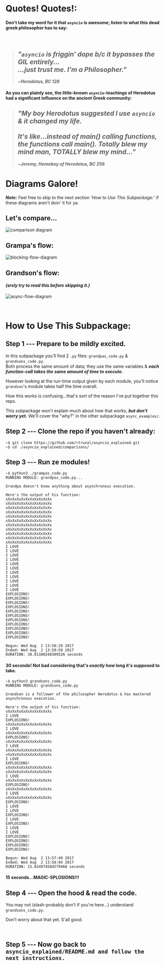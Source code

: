 # Quotes! Quotes!:
#### Don't take my word for it that `asyncio` is awesome; listen to what this dead greek philosopher has to say:  
<br>

>## *"`asyncio` is friggin' dope b/c it bypasses the GIL entirely...*<br> *...just trust me. I'm a Philosopher."*
>~***Herodotus, BC 128***


#### As you can plainly see, the little-known `asyncio`-teachings of Herodotus had a significant influence on the ancient Greek community:

>## *"My boy Herodotus suggested I use `asyncio` & it changed my life.*<br><br> *It's like...instead of main() calling functions, the functions call main(). Totally blew my mind man, TOTALLY blew my mind..."*
>~***Jeremy, Homeboy of Herodotus, BC 256***


# Diagrams Galore!
***Note:*** Feel free to skip to the next section _'How to Use This Subpackage:'_ if these diagrams aren't doin' it for ya.
## Let's compare...
![comparison diagram](./readme_media/side-by-side.png)


## Grampa's flow:
![blocking-flow-diagram](./readme_media/blocking-flow.png)

## Grandson's flow:
#### _(srsly try to read this before skipping it.)_
![async-flow-diagram](./readme_media/async-flow.png)




<br>

# How to Use This Subpackage:

## Step 1 --- Prepare to be mildly excited.

In this subpackage you'll find 2 `.py` files: `grandpas_code.py` & `grandsons_code.py`.  
Both process the same amount of data; they use the same variables & ***each function-call takes the same amount of time to execute.***  

However looking at the run-time output given by each module, you'll notice `grandson`'s module takes half the time overall.  

How this works is confusing...that's sort of the reason I've put together this repo.   

This subpackage won't explain much about how that works, ***but don't worry yet.*** We'll cover the "why?" in the other subpackage `async_examples/`.

## Step 2 --- Clone the repo if you haven't already:
```shell
~$ git clone https://github.com/rtruxal/asyncio_explained.git
~$ cd ./asyncio_explained/comparisons/
```
## Step 3 --- Run ze modules!
```shell
~$ python3 ./grampas_code.py
RUNNING MODULE: grandpas_code.py...

Grandpa doesn't know anything about asynchronous execution. 

Here's the output of his function:
xXxXxXxXxXxXxXxXxXxXx
xXxXxXxXxXxXxXxXxXxXx
xXxXxXxXxXxXxXxXxXxXx
xXxXxXxXxXxXxXxXxXxXx
xXxXxXxXxXxXxXxXxXxXx
xXxXxXxXxXxXxXxXxXxXx
xXxXxXxXxXxXxXxXxXxXx
xXxXxXxXxXxXxXxXxXxXx
xXxXxXxXxXxXxXxXxXxXx
xXxXxXxXxXxXxXxXxXxXx
xXxXxXxXxXxXxXxXxXxXx
I LOVE
I LOVE
I LOVE
I LOVE
I LOVE
I LOVE
I LOVE
I LOVE
I LOVE
I LOVE
I LOVE
EXPLOSIONS!
EXPLOSIONS!
EXPLOSIONS!
EXPLOSIONS!
EXPLOSIONS!
EXPLOSIONS!
EXPLOSIONS!
EXPLOSIONS!
EXPLOSIONS!
EXPLOSIONS!
EXPLOSIONS!

Begun: Wed Aug  2 13:50:29 2017
Ended: Wed Aug  2 13:50:59 2017
DURATION: 30.01106548309326 seconds
```
#### 30 seconds! Not bad considering that's *exactly* how long it's supposed to take.
```shell
~$ python3 grandsons_code.py
RUNNING MODULE: grandsons_code.py

Grandson is a follower of the philosopher Herodotus & has mastered asynchronous execution.

Here's the output of his function:
xXxXxXxXxXxXxXxXxXxXx
I LOVE
EXPLOSIONS!
xXxXxXxXxXxXxXxXxXxXx
I LOVE
xXxXxXxXxXxXxXxXxXxXx
EXPLOSIONS!
xXxXxXxXxXxXxXxXxXxXx
I LOVE
xXxXxXxXxXxXxXxXxXxXx
xXxXxXxXxXxXxXxXxXxXx
I LOVE
EXPLOSIONS!
xXxXxXxXxXxXxXxXxXxXx
xXxXxXxXxXxXxXxXxXxXx
I LOVE
xXxXxXxXxXxXxXxXxXxXx
EXPLOSIONS!
xXxXxXxXxXxXxXxXxXxXx
I LOVE
xXxXxXxXxXxXxXxXxXxXx
EXPLOSIONS!
I LOVE
I LOVE
EXPLOSIONS!
I LOVE
EXPLOSIONS!
I LOVE
I LOVE
EXPLOSIONS!
EXPLOSIONS!
EXPLOSIONS!
EXPLOSIONS!

Begun: Wed Aug  2 13:57:49 2017
Ended: Wed Aug  2 13:58:04 2017
DURATION: 15.024974584579468 seconds
```
#### 15 seconds...MAGIC-SPLOSIONS!!!


## Step 4 --- Open the hood & read the code.
You may not (slash-probably don't if you're here...) understand `grandsons_code.py`.  

Don't worry about that yet. S'all good.

<br>

## Step 5 --- Now go back to `asyncio_explained/README.md and follow the next instructions.`